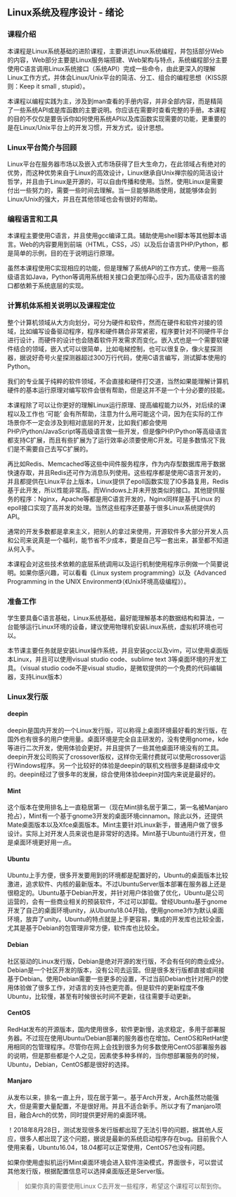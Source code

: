 ## Linux系统及程序设计 - 绪论

### 课程介绍

本课程是Linux系统基础的进阶课程，主要讲述Linux系统编程，并包括部分Web的内容，Web部分主要是Linux服务端搭建、Web架构与特点，系统编程部分主要使用C语言调用Linux系统接口（系统API）完成一些命令，由此更深入的理解Linux工作方式，并体会Linux/Unix平台的简洁、分工、组合的编程思想（KISS原则：Keep it small , stupid）。

本课程以编程实践为主，涉及到man查看的手册内容，并非全部内容，而是精简了一些系统API或是库函数的主要说明。你应该在需要时查看完整的手册。本课程的目的不仅仅是要告诉你如何使用系统API以及库函数实现需要的功能，更重要的是在Linux/Unix平台上的开发习惯，开发方式，设计思想。

### Linux平台简介与回顾

Linux平台在服务器市场以及嵌入式市场获得了巨大生命力，在此领域占有绝对的优势，而这种优势来自于Linux的高效设计，Linux继承自Unix禅宗般的简洁设计哲学，并且由于Linux是开源的，可以自由传播和使用。当然，使用Linux是需要付出一些努力的，需要一些时间去理解。当一旦能够熟练使用，就能够体会到Linux/Unix的强大，并且在其他领域也会有很好的帮助。

### 编程语言和工具

本课程主要使用C语言，并且使用gcc编译工具。辅助使用shell脚本等其他脚本语言。Web的内容要用到前端（HTML，CSS，JS）以及后台语言PHP/Python，都是简单的示例，目的在于说明运行原理。

虽然本课程使用C实现相应的功能，但是理解了系统API的工作方式，使用一些高级语言如Java，Python等调用系统相关接口会更加得心应手，因为高级语言的接口都依赖于系统底层的实现。

### 计算机体系相关说明以及课程定位

整个计算机领域从大方向划分，可分为硬件和软件，然而在硬件和软件对接的领域，比如编写设备驱动程序，程序和硬件耦合非常紧密，程序要针对不同硬件平台进行设计，而硬件的设计也会随着软件开发需求而变化。嵌入式也是一个需要软硬件结合的领域，嵌入式可以很简单，比如电梯控制，也可以很复杂，像火星探测器，据说好奇号火星探测器超过300万行代码，使用C语言编写，测试脚本使用的Python。

我们的专业属于纯粹的软件领域，不会直接和硬件打交道，当然如果能理解计算机硬件的基本运行原理对编写软件会很有帮助，但是这并不是一个十分必要的技能。

本课程除了可以让你更好的理解Linux运行原理、提高编程能力以外，对后续的课程以及工作也 ‘可能’ 会有所帮助，注意为什么用可能这个词，因为在实际的工作场景你不一定会涉及到相对底层的开发，比如我们都会使用PHP/Python/JavaScript等高级语言做一些开发，但是像PHP/Python等高级语言都支持C扩展，而且有些扩展为了运行效率必须要使用C开发。可是多数情况下我们是不需要自己去写C扩展的。

再比如Redis、Memcached等这些中间件服务程序，作为内存型数据库用于数据快速存取，并且Redis还可作为消息队列使用。这些程序都是使用C语言开发的，并且都提供在Linux平台上版本，Linux提供了epoll函数实现了IO多路复用，Redis基于此开发，所以性能非常高。而Windows上并未开放类似的接口。其他提供服务的程序：Nginx，Apache等都是用C语言开发的，Nginx同样是基于Linux 的epoll接口实现了高并发的处理。当然这些程序还要基于很多Linux系统提供的API。

通常的开发多数都是拿来主义，把别人的拿过来使用，开源软件多大部分开发人员和公司来说真是一个福利，能节省不少成本，要是自己写一套出来，甚至都不知道从何入手。

本课程会对这些技术依赖的底层系统调用以及运行机制使用程序示例做一个简要说明。如果你感兴趣，可以看看《Linux system programming》以及《Advanced Programming in the UNIX Environment》（《Unix环境高级编程》）。

### 准备工作

学生要具备C语言基础，Linux系统基础，最好能理解基本的数据结构和算法，一台能够运行Linux环境的设备，建议使用物理机安装Linux系统，虚拟机环境也可以。

本节课主要任务就是安装Linux操作系统，并且安装gcc以及vim，可以使用桌面版本Linux，并且可以使用visual studio code、sublime text 3等桌面环境的开发工具。（visual studio code不是visual studio，是微软提供的一个免费的代码编辑器，支持Linux版本）

### Linux发行版

#### deepin

deepin是国内开发的一个Linux发行版，可以称得上桌面环境最好看的发行版，在国外也有很多的用户使用量。桌面环境是完全自主研发的，没有使用gnome，kde等进行二次开发，使用体验会更好。并且提供了一些其他桌面环境没有的工具。deepin开发公司购买了crossover版权，这样你无需付费就可以使用crossover运行Windows程序。另一个比较好的体验是deepin的联机文档很多是翻译成中文的。deepin经过了很多年的发展，综合使用体验deepin对国内来说是最好的。

#### Mint

这个版本在使用排名上一直稳居第一（现在Mint排名居于第二，第一名被Manjaro抢占），Mint有一个基于gnome3开发的桌面环境cinnamon。除此以外，还提供Mate桌面版本以及Xfce桌面版本。Mint主要针对Linux新手，普通用户做了很多设计。实际上对开发人员来说也是非常好的选择。Mint基于Ubuntu进行开发，但是桌面环境更好用一点。

#### Ubuntu

Ubuntu上手方便，很多开发要用到的环境都是配置好的，Ubuntu的桌面版本比较激进，追求软件、内核的最新版本。不过UbuntuServer版本部署在服务器上还是很稳定的。Ubuntu基于Debian开发，并针对用户体验做了优化，Ubuntu是公司运营的，会有一些商业相关的预装软件，不过可以卸载。曾经Ubuntu基于gnome开发了自己的桌面环境unity，从Ubuntu18.04开始，使用gnome3作为默认桌面环境，放弃了unity。Ubuntu的特点就是上手更容易，集成的开发库也比较全面，尤其是基于Debian的包管理非常方便，软件库也比较全。

#### Debian

社区驱动的Linux发行版，Debian是绝对开源的发行版，不会有任何的商业成分。Debian是一个社区开发的版本，没有公司去运营。但是很多发行版都直接或间接基于Debian。使用Debian需要一些更多的设置，不过当前Debian也针对用户的使用体验做了很多工作，对语言的支持也更完善。但是软件的更新程度不像Ubuntu，比较慢，甚至有时候很长时间不更新，往往需要手动更新。

#### CentOS

RedHat发布的开源版本，国内使用很多，软件更新慢，追求稳定，多用于部署服务器。不过现在使用Ubuntu/Debian部署的服务器也在增加。CentOS和RetHat使用相同的包管理程序。尽管你在网上会找到很多为何多数使用CentOS部署服务器的说明，但是那些都是个人之见，因素使多种多样的，当你想部署服务的时候，Ubuntu，Debian，CentOS都是很好的选择。

#### Manjaro

从发布以来，排名一直上升，现在居于第一。基于Arch开发，Arch虽然功能强大，但是需要大量配置，不是很好用。并且不适合新手。所以才有了manjaro项目，融合Arch的优势，同时提供更好用的桌面环境。

！2018年8月28日，测试发现很多发行版都出现了无法引导的问题，据其他人反应，很多人都出现了这个问题，据说是最新的系统启动程序存在bug。目前我个人使用来看，Ubuntu16.04，18.04都可以正常使用，CentOS7也没有问题。



如果你使用虚拟机运行Mint桌面环境会进入软件渲染模式，界面很卡，可以尝试其他发行版，根据配置信息可以选择桌面版还是Server版。



> 如果你真的需要使用Linux C去开发一些程序，希望这个课程可以帮到你。

